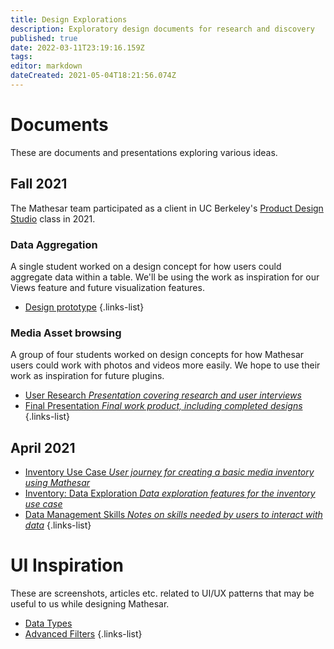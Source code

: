 ```yaml
---
title: Design Explorations
description: Exploratory design documents for research and discovery
published: true
date: 2022-03-11T23:19:16.159Z
tags: 
editor: markdown
dateCreated: 2021-05-04T18:21:56.074Z
---
```


# Documents
These are documents and presentations exploring various ideas.

## Fall 2021

The Mathesar team participated as a client in UC Berkeley's [Product Design Studio](https://www.ischool.berkeley.edu/courses/info/290/pds) class in 2021.

### Data Aggregation
A single student worked on a design concept for how users could aggregate data within a table. We'll be using the work as inspiration for our Views feature and future visualization features.

- [Design prototype](https://www.figma.com/proto/7M8TejfRMrZmxU9yQXDDzS/MATHESAR-2?page-id=0%3A1&node-id=62%3A10285&viewport=241%2C48%2C0.41&scaling=scale-down-width&starting-point-node-id=62%3A10285)
{.links-list}


### Media Asset browsing
A group of four students worked on design concepts for how Mathesar users could work with photos and videos more easily. We hope to use their work as inspiration for future plugins.

- [User Research *Presentation covering research and user interviews*](https://docs.google.com/presentation/d/1g8cgNmavxpik891B_CXAcxFpWeMpc2BH/edit?usp=sharing&ouid=110253414265591589278&rtpof=true&sd=true)
- [Final Presentation *Final work product, including completed designs*](https://docs.google.com/presentation/d/1niviyUEJINRQsOgSRfM65H8YuyYLtLLs/edit?usp=sharing&ouid=110253414265591589278&rtpof=true&sd=true)
{.links-list}



## April 2021
- [Inventory Use Case *User journey for creating a basic media inventory using Mathesar*](/design/exploration/use-cases/inventory-use-case)
- [Inventory: Data Exploration *Data exploration features for the inventory use case*](/design/exploration/inventory-data-exploration)
- [Data Management Skills *Notes on skills needed by users to interact with data*](/design/exploration/data-management-skills)
{.links-list}

# UI Inspiration
These are screenshots, articles etc. related to UI/UX patterns that may be useful to us while designing Mathesar.

- [Data Types](/design/exploration/data-types)
- [Advanced Filters](/design/exploration/filters)
{.links-list}